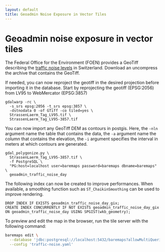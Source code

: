 ```yaml
---
layout: default
title: Geoadmin Noise Exposure in Vector Tiles
---
```


# Geoadmin noise exposure in vector tiles

The Federal Office for the Environment (FOEN) provides a GeoTiff describing the [traffic noise levels](https://www.bafu.admin.ch/bafu/de/home/zustand/daten/geodaten/laerm--geodaten.html) in Switzerland.
Download an uncompress the archive that contains the GeoTiff.

If needed, you can now reproject the geotiff in the desired projection before importing it in the database.
Start by reprojecting the geotiff (EPSG:2056) from LV95 to WebMercator (EPSG:3857)

```
gdalwarp -rc \
  -s_srs epsg:2056 -t_srs epsg:3857 \
  -dstnodata 0 -of GTiff -co tiled=yes \
  StrassenLaerm_Tag_LV95.tif \
  StrassenLaerm_Tag_LV95-3857.tif
```

You can now import any GeoTiff DEM as contours in postgis.
Here, the `-nln` argument name the table that contains the data,
the `-a` argument name the column that contains the elevation,
the `-i` argument specifies the interval in meters at which contours are generated.

```
gdal_polygonize.py \
  StrassenLaerm_Tag_LV95-3857.tif \
  -f PostgreSQL \
  "PG:host=localhost user=baremaps password=baremaps dbname=baremaps" \
  geoadmin_traffic_noise_day
```

The following index can now be created to improve performances.
When available, a smoothing function such as `ST_ChaikinSmoothing` can be used to improve rendering.

```postgresql
DROP INDEX IF EXISTS geoadmin_traffic_noise_day_gix;
CREATE INDEX CONCURRENTLY IF NOT EXISTS geoadmin_traffic_noise_day_gix ON geoadmin_traffic_noise_day USING SPGIST(wkb_geometry);
```

To preview and edit the map in the browser, run the tile server with the following command:

```bash
baremaps edit \
  --database 'jdbc:postgresql://localhost:5432/baremaps?allowMultiQueries=true&user=baremaps&password=baremaps' \
  --config 'traffic-noise.yaml'
```
